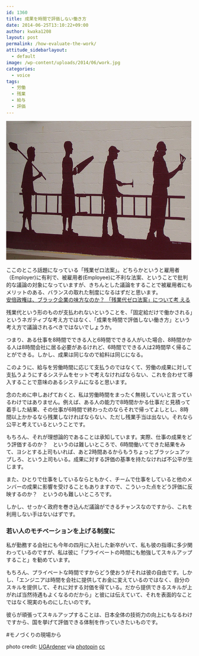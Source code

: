 ```yaml
---
id: 1360
title: 成果を時間で評価しない働き方
date: 2014-06-25T13:10:22+09:00
author: kwaka1208
layout: post
permalink: /how-evaluate-the-work/
attitude_sidebarlayout:
  - default
image: /wp-content/uploads/2014/06/work.jpg
categories:
  - voice
tags:
  - 労働
  - 残業
  - 給与
  - 評価
---
```

![work](/assets/images/2014/06/work.jpg)
<p>ここのところ話題になっている「残業ゼロ法案」。どちらかというと雇用者
（Employer)に有利で、被雇用者(Employee)に不利な法案、ということで批判的な議論の対象になっていますが、きちんとした議論をすることで被雇用者にもメリットのある、バランスの取れた制度になるはずだと思います。<br /><a href="http://bylines.news.yahoo.co.jp/konnoharuki/20140423-00034745/">安倍政権は、ブラック企業の味方なのか？ 「残業代ゼロ法案」について考
える</a></p>
残業代という形のものが支払われないということを、「固定給だけで働かされる」というネガティブな考え方ではなく、「成果を時間で評価しない働き方」という考え方で議論されるべきではないでしょうか。

つまり、ある仕事を8時間でできる人と6時間でできる人がいた場合、8時間かかる人は8時間会社に居る必要があるけれど、6時間でできる人は2時間早く帰ることができる。しかし、成果は同じなので給料は同じになる。

このように、給与を労働時間に応じて支払うのではなくて、労働の成果に対して支払うようにするシステムをセットで考えなければならない、これを合わせて導入することで意味のあるシステムになると思います。

念のために申しあげておくと、私は労働時間をまったく無視していいと言っているわけではありません。例えば、ある人の能力で8時間かかる仕事だと見積って着手した結果、その仕事が6時間で終わったのならそれで帰ってよしとし、8時間以上かかるなら残業しなければならない、ただし残業手当は出ない。それなら公平と考えているということです。

もちろん、それが理想論的であることは承知しています。実際、仕事の成果をどう評価するのか？　というのは難しいところで、6時間働いてできた結果をみて、ヨシとする上司もいれば、あと2時間あるからもうちょっとブラッシュアップしろ、という上司もいる。成果に対する評価の基準を持たなければ不公平が生じます。

また、ひとりで仕事をしているならともかく、チームで仕事をしていると他のメンバーの成果に影響を受けることもありますので、こういった点をどう評価に反映するのか？　というのも難しいところです。

しかし、せっかく政府を巻き込んだ議論ができるチャンスなのですから、これを利用しない手はないはずです。

### 若い人のモチベーションを上げる制度に
私が勤務する会社にも今年の四月に入社した新卒がいて、私も彼の指導に多少関わっているのですが、私は彼に「プライベートの時間にも勉強してスキルアップすること」を勧めています。

もちろん、プライベートな時間ですからどう使おうがそれは彼の自由です。しかし、「エンジニアは時間を会社に提供してお金に変えているのではなく、自分のスキルを提供して、それに対する対価を得ている。だから提供できるスキルが上がれば当然待遇もよくなるのだから」と彼には伝えていて、それを表面的なことではなく現実のものにしたいのです。

彼らが頑張ってスキルアップすることは、日本全体の技術力の向上にもなるわけですから、国を挙げて評価できる体制を作っていきたいものです。

#モノづくりの現場から

photo credit: [UGArdener](http://www.flickr.com/photos/ugardener/2499663609/) via [photopin](http://photopin.com) [cc](http://creativecommons.org/licenses/by-nc/2.0/)